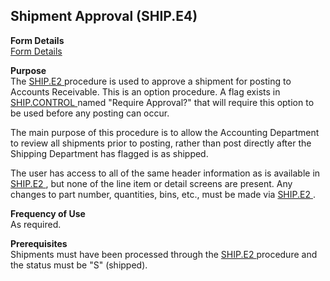 ##  Shipment Approval (SHIP.E4)

<PageHeader />

**Form Details**  
[ Form Details ](SHIP-E4-1/README.md)   

**Purpose**  
The [ SHIP.E2 ](../SHIP-E2/README.md) procedure is used to approve a shipment for posting to Accounts Receivable. This is an option procedure. A flag exists in [ SHIP.CONTROL ](../SHIP-CONTROL/README.md) named "Require Approval?" that will require this option to be used before any posting can occur.   
  
The main purpose of this procedure is to allow the Accounting Department to
review all shipments prior to posting, rather than post directly after the
Shipping Department has flagged is as shipped.  
  
The user has access to all of the same header information as is available in [ SHIP.E2 ](../SHIP-E2/README.md) , but none of the line item or detail screens are present. Any changes to part number, quantities, bins, etc., must be made via [ SHIP.E2 ](../SHIP-E2/README.md) . 

**Frequency of Use**  
As required.

**Prerequisites**  
Shipments must have been processed through the [ SHIP.E2 ](../SHIP-E2/README.md) procedure and the status must be "S" (shipped). 

<badge text= "Version 8.10.57" vertical="middle" />

<PageFooter />